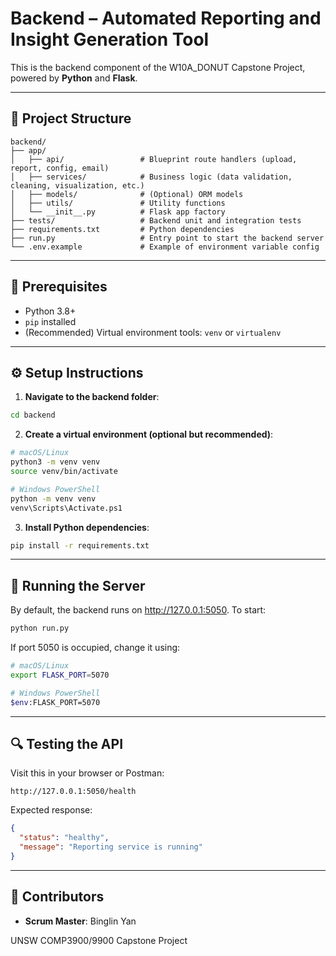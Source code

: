 # Backend – Automated Reporting and Insight Generation Tool

This is the backend component of the W10A_DONUT Capstone Project, powered by **Python** and **Flask**.

---

## 📁 Project Structure

```
backend/
├── app/
│   ├── api/                 # Blueprint route handlers (upload, report, config, email)
│   ├── services/            # Business logic (data validation, cleaning, visualization, etc.)
│   ├── models/              # (Optional) ORM models
│   ├── utils/               # Utility functions
│   └── __init__.py          # Flask app factory
├── tests/                   # Backend unit and integration tests
├── requirements.txt         # Python dependencies
├── run.py                   # Entry point to start the backend server
└── .env.example             # Example of environment variable config
```

---

## 🔧 Prerequisites

- Python 3.8+
- `pip` installed
- (Recommended) Virtual environment tools: `venv` or `virtualenv`

---

## ⚙️ Setup Instructions

1. **Navigate to the backend folder**:

```bash
cd backend
```

2. **Create a virtual environment (optional but recommended)**:

```bash
# macOS/Linux
python3 -m venv venv
source venv/bin/activate

# Windows PowerShell
python -m venv venv
venv\Scripts\Activate.ps1
```

3. **Install Python dependencies**:

```bash
pip install -r requirements.txt
```

---

## 🚀 Running the Server

By default, the backend runs on http://127.0.0.1:5050. To start:

```bash
python run.py
```

If port 5050 is occupied, change it using:

```bash
# macOS/Linux
export FLASK_PORT=5070

# Windows PowerShell
$env:FLASK_PORT=5070
```

---

## 🔍 Testing the API

Visit this in your browser or Postman:

```
http://127.0.0.1:5050/health
```

Expected response:

```json
{
  "status": "healthy",
  "message": "Reporting service is running"
}
```

---

## 👥 Contributors

- **Scrum Master**: Binglin Yan

UNSW COMP3900/9900 Capstone Project
